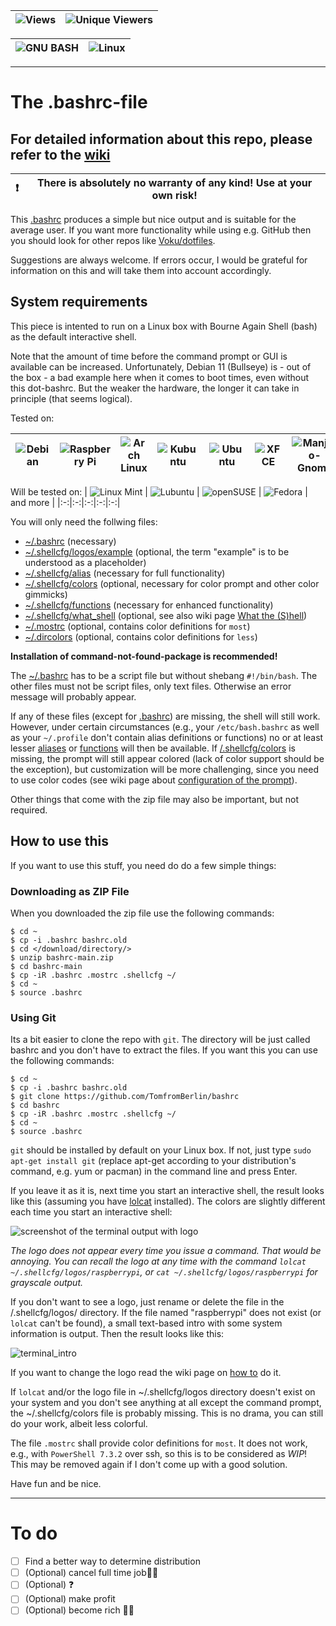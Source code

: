 | ![Views](https://img.shields.io/endpoint?color=green&label=Views&logoColor=red&style=plastic&url=https%3A%2F%2Fhits.dwyl.com%2FTomfromBerlin%2Fbashrc) | ![Unique Viewers](https://img.shields.io/endpoint?color=green&label=Unique%20Viewers&logoColor=pink&style=plastic&url=https%3A%2F%2Fhits.dwyl.com%2FTomfromBerlin%2Fbashrc%3Fshow%3Dunique) |
|-|-|

| ![GNU BASH](https://img.shields.io/badge/GNU%20Bash-4EAA25?style=for-the-badge&logo=GNU%20Bash&logoColor=white) | ![Linux](https://img.shields.io/badge/Linux-FCC624?style=for-the-badge&logo=linux&logoColor=black) |
|-|-|

--------------------------------------------------------------------------------------------------------------------------

# The .bashrc-file

## For detailed information about this repo, please refer to the [wiki](/../../../../../TomfromBerlin/bashrc/wiki)

| ❗ | There is absolutely no warranty of any kind! Use at your own risk!|
|-|-|

This [.bashrc](/.bashrc) produces a simple but nice output and is suitable for the average user. If you want more functionality while using e.g. GitHub then you should look for other repos like [Voku/dotfiles](../../../../../voku/dotfiles).

Suggestions are always welcome. If errors occur, I would be grateful for information on this and will take them into account accordingly.

## System requirements

This piece is intented to run on a Linux box with Bourne Again Shell (bash) as the default interactive shell.

Note that the amount of time before the command prompt or GUI is available can be increased. Unfortunately, Debian 11 (Bullseye) is - out of the box - a bad example here when it comes to boot times, even without this dot-bashrc. But the weaker the hardware, the longer it can take in principle (that seems logical).

Tested on:

|![Debian](https://img.shields.io/badge/Debian-A81D33?style=for-the-badge&logo=debian&logoColor=white) | ![Raspberry Pi](https://img.shields.io/badge/-RaspberryPi-C51A4A?style=for-the-badge&logo=Raspberry-Pi) | ![Arch Linux](https://img.shields.io/badge/Arch_Linux-1793D1?style=for-the-badge&logo=arch-linux&logoColor=white) | ![Kubuntu](https://img.shields.io/badge/-KUbuntu-%230079C1?style=for-the-badge&logo=kubuntu&logoColor=white) | ![Ubuntu](https://img.shields.io/badge/ubuntu-E95420?style=for-the-badge&logo=ubuntu&logoColor=white) | ![XFCE](https://img.shields.io/badge/XFCE-%232284F2.svg?style=for-the-badge&logo=xfce&logoColor=white) | ![Manjaro-Gnome](https://img.shields.io/badge/Manjaro-35BF5C?style=for-the-badge&logo=Manjaro&logoColor=white) |
|:-:|:-:|:-:|:-:|:-:|:-:|:-:|

Will be tested on:
| ![Linux Mint](https://img.shields.io/badge/Linux_Mint-87CF3E?style=for-the-badge&logo=linux-mint&logoColor=white) | ![Lubuntu](https://img.shields.io/badge/-Lubuntu-%230065C2?style=for-the-badge&logo=lubuntu&logoColor=white) | ![openSUSE](https://img.shields.io/badge/openSUSE-%2364B345?style=for-the-badge&logo=openSUSE&logoColor=white) | ![Fedora](https://img.shields.io/badge/Fedora-294172?style=for-the-badge&logo=fedora&logoColor=white) | and more |
|:-:|:-:|:-:|:-:|:-:|

You will only need the follwing files:

+ [~/.bashrc](/.bashrc) (necessary)
+ [~/.shellcfg/logos/example](/.shellcfg/logos/raspberrypi) (optional, the term "example" is to be understood as a placeholder)
+ [~/.shellcfg/alias](/.shellcfg/alias) (necessary for full functionality)
+ [~/.shellcfg/colors](/.shellcfg/colors) (optional, necessary for color prompt and other color gimmicks)
+ [~/.shellcfg/functions](/.shellcfg/functions) (necessary for enhanced functionality)
+ [~/.shellcfg/what_shell](/.shellcfg/what_shell) (optional, see also wiki page [What the (S)hell](/../../../../..//TomfromBerlin/bashrc/wiki/What-the-(S)hell))
+ [~/.mostrc](/.mostrc) (optional, contains color definitions for `most`)
+ [~/.dircolors](/.dircolors) (optional, contains color definitions for `less`)

__Installation of command-not-found-package is recommended!__

The [~/.bashrc](/.bashrc) has to be a script file but without shebang `#!/bin/bash`. The other files must not be script files, only text files. Otherwise an error message will probably appear.

If any of these files (except for [.bashrc](/.bashrc)) are missing, the shell will still work. However, under certain circumstances (e.g., your `/etc/bash.bashrc` as well as your `~/.profile` don't contain alias definitions or functions) no or at least lesser [aliases](/.shellcfg/alias) or [functions](/.shellcfg/functions) will then be available. If [/.shellcfg/colors](/.shellcfg/colors) is missing, the prompt will still appear colored (lack of color support should be the exception), but customization will be more challenging, since you need to use color codes (see wiki page about [configuration of the prompt](/../../../../../TomfromBerlin/bashrc/wiki/Configure-your-prompt-conveniently)).

Other things that come with the zip file may also be important, but not required.

## How to use this

If you want to use this stuff, you need do do a few simple things:

### Downloading as ZIP File
When you downloaded the zip file use the following commands:

```#!/bin/bash
$ cd ~
$ cp -i .bashrc bashrc.old
$ cd </download/directory/>
$ unzip bashrc-main.zip
$ cd bashrc-main
$ cp -iR .bashrc .mostrc .shellcfg ~/
$ cd ~
$ source .bashrc
```  

### Using Git
Its a bit easier to clone the repo with `git`. The directory will be just called bashrc and you don't have to extract the files. If you want this you can use the following commands:

```#!/bin/bash
$ cd ~
$ cp -i .bashrc bashrc.old
$ git clone https://github.com/TomfromBerlin/bashrc
$ cd bashrc
$ cp -iR .bashrc .mostrc .shellcfg ~/
$ cd ~
$ source .bashrc
```

`git` should be installed by default on your Linux box. If not, just type `sudo apt-get install git` (replace apt-get according to your distribution's command, e.g. yum or pacman) in the command line and press Enter.

If you leave it as it is, next time you start an interactive shell, the result looks like this (assuming you have [lolcat](/../../../../../TomfromBerlin/bashrc/wiki/Optional-Programs) installed). The colors are slightly different each time you start an interactive shell:

![screenshot of the terminal output with logo](https://user-images.githubusercontent.com/123265893/218565232-cfeccdb9-bee9-4dac-9ffe-2fb64160f92d.jpg)

_The logo does not appear every time you issue a command. That would be annoying. You can recall the logo at any time with the command `lolcat ~/.shellcfg/logos/raspberrypi`, or `cat ~/.shellcfg/logos/raspberrypi` for grayscale output._

If you don't want to see a logo, just rename or delete the file in the /.shellcfg/logos/ directory. If the file named "raspberrypi" does not exist (or `lolcat` can't be found), a small text-based intro with some system information is output. Then the result looks like this:

![terminal_intro](https://user-images.githubusercontent.com/123265893/222990703-e3fad171-1906-4a24-b089-5780168ec23f.png)

If you want to change the logo read the wiki page on [how to](/../../../../../TomfromBerlin/bashrc/wiki/Changing-the-logo) do it.

If `lolcat` and/or the logo file in ~/.shellcfg/logos directory doesn't exist on your system and you don't see anything at all except the command prompt, the ~/.shellcfg/colors file is probably missing. This is no drama, you can still do your work, albeit less colorful.

The file `.mostrc` shall provide color definitions for `most`. It does not work, e.g., with `PowerShell 7.3.2` over ssh, so this is to be considered as _WIP_! This may be removed again if I don't come up with a good solution.

Have fun and be nice.

--------------------------------------------------------------------------------------------------

# To do
- [ ] Find a better way to determine distribution
- [ ] \(Optional) cancel full time job🏴‍☠️
- [ ] \(Optional) ❓
- [ ] \(Optional) make profit
- [ ] \(Optional) become rich 💎🍾
